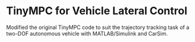 # TinyMPC for Vehicle Lateral Control

Modified the original TinyMPC code to suit the trajectory tracking task of a two-DOF autonomous vehicle with MATLAB/Simulink and CarSim.
